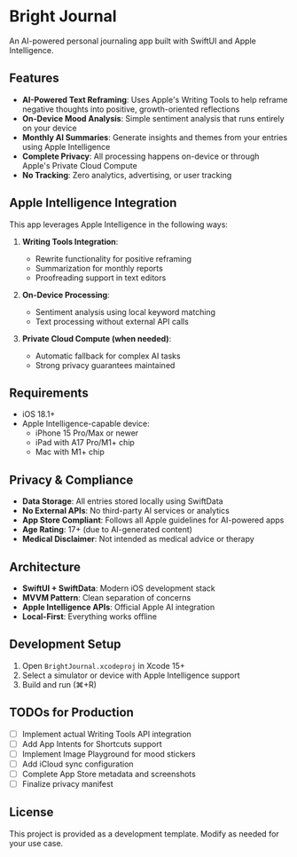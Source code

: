 # Bright Journal

An AI-powered personal journaling app built with SwiftUI and Apple Intelligence.

## Features

- **AI-Powered Text Reframing**: Uses Apple's Writing Tools to help reframe negative thoughts into positive, growth-oriented reflections
- **On-Device Mood Analysis**: Simple sentiment analysis that runs entirely on your device
- **Monthly AI Summaries**: Generate insights and themes from your entries using Apple Intelligence
- **Complete Privacy**: All processing happens on-device or through Apple's Private Cloud Compute
- **No Tracking**: Zero analytics, advertising, or user tracking

## Apple Intelligence Integration

This app leverages Apple Intelligence in the following ways:

1. **Writing Tools Integration**: 
   - Rewrite functionality for positive reframing
   - Summarization for monthly reports
   - Proofreading support in text editors

2. **On-Device Processing**:
   - Sentiment analysis using local keyword matching
   - Text processing without external API calls

3. **Private Cloud Compute (when needed)**:
   - Automatic fallback for complex AI tasks
   - Strong privacy guarantees maintained

## Requirements

- iOS 18.1+ 
- Apple Intelligence-capable device:
  - iPhone 15 Pro/Max or newer
  - iPad with A17 Pro/M1+ chip
  - Mac with M1+ chip

## Privacy & Compliance

- **Data Storage**: All entries stored locally using SwiftData
- **No External APIs**: No third-party AI services or analytics
- **App Store Compliant**: Follows all Apple guidelines for AI-powered apps
- **Age Rating**: 17+ (due to AI-generated content)
- **Medical Disclaimer**: Not intended as medical advice or therapy

## Architecture

- **SwiftUI + SwiftData**: Modern iOS development stack
- **MVVM Pattern**: Clean separation of concerns
- **Apple Intelligence APIs**: Official Apple AI integration
- **Local-First**: Everything works offline

## Development Setup

1. Open `BrightJournal.xcodeproj` in Xcode 15+
2. Select a simulator or device with Apple Intelligence support
3. Build and run (⌘+R)

## TODOs for Production

- [ ] Implement actual Writing Tools API integration
- [ ] Add App Intents for Shortcuts support
- [ ] Implement Image Playground for mood stickers
- [ ] Add iCloud sync configuration
- [ ] Complete App Store metadata and screenshots
- [ ] Finalize privacy manifest

## License

This project is provided as a development template. Modify as needed for your use case.
